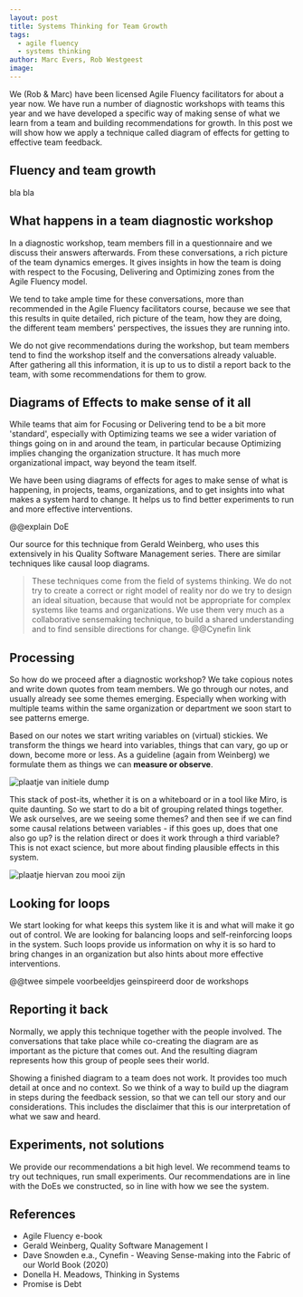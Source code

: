 ```yaml
---
layout: post
title: Systems Thinking for Team Growth
tags:
  - agile fluency
  - systems thinking
author: Marc Evers, Rob Westgeest
image:
---
```


We (Rob & Marc) have been licensed Agile Fluency facilitators for about a year
now. We have run a number of diagnostic workshops with teams this year and we
have developed a specific way of making sense of what we learn from a team and
building recommendations for growth. In this post we will show how we apply a
technique called diagram of effects for getting to effective team feedback.

## Fluency and team growth

bla bla

## What happens in a team diagnostic workshop

In a diagnostic workshop, team members fill in a questionnaire and we discuss
their answers afterwards. From these conversations, a rich picture of the team
dynamics emerges. It gives insights in how the team is doing with respect to the
Focusing, Delivering and Optimizing zones from the Agile Fluency model.

We tend to take ample time for these conversations, more than recommended in the
Agile Fluency facilitators course, because we see that this results in quite
detailed, rich picture of the team, how they are doing, the different team
members' perspectives, the issues they are running into.

We do not give recommendations during the workshop, but team members tend to find
the workshop itself and the conversations already valuable. After gathering all
this information, it is up to us to distil a report back to the team, with some
recommendations for them to grow.

## Diagrams of Effects to make sense of it all

While teams that aim for Focusing or Delivering tend to be a bit more
'standard', especially with Optimizing teams we see a wider variation of things
going on in and around the team, in particular because Optimizing implies
changing the organization structure. It has much more organizational impact, way
beyond the team itself.

We have been using diagrams of effects for ages to make sense of what is
happening, in projects, teams, organizations, and to get insights into what
makes a system hard to change. It helps us to find better experiments to run and
more effective interventions. 

@@explain DoE

Our source for this technique from Gerald Weinberg, who uses this extensively in his
Quality Software Management series. There are similar techniques like causal
loop diagrams.

> These techniques come from the field of systems thinking. We do not try to
create a correct or right model of reality nor do we try to design an ideal
situation, because that would not be appropriate for complex systems like teams
and organizations. We use them very much as a collaborative sensemaking
technique, to build a shared understanding and to find sensible directions for
change. @@Cynefin link

## Processing

So how do we proceed after a diagnostic workshop? We take copious notes and
write down quotes from team members. We go through our notes, and usually
already see some themes emerging. Especially when working with multiple teams
within the same organization or department we soon start to see patterns emerge.

Based on our notes we start writing variables on (virtual) stickies. We transform the
things we heard into variables, things that can vary, go up or down, become more
or less. As a guideline (again from Weinberg) we formulate them as things we can
**measure or observe**.

![plaatje van initiele dump]()

This stack of post-its, whether it is on a whiteboard or in a tool like
Miro, is quite daunting. So we start to do a bit of grouping related things
together. We ask ourselves, are we seeing some themes? and then see if we can find some causal
relations between variables - if this goes up, does that one also go up? is the
relation direct or does it work through a third variable? This is not exact
science, but more about finding plausible effects in this system.

![plaatje hiervan zou mooi zijn]()

## Looking for loops

We start looking for what keeps this system like it is and what will make it go
out of control. We are looking for balancing loops and self-reinforcing loops in
the system. Such loops provide us information on why it is so hard to bring
changes in an organization but also hints about more effective interventions.

@@twee simpele voorbeeldjes geinspireerd door de workshops



## Reporting it back

Normally, we apply this technique together with the people involved. The
conversations that take place while co-creating the diagram are as important as
the picture that comes out. And the resulting diagram represents how this group
of people sees their world.

Showing a finished diagram to a team does not work. It provides too much detail
at once and no context. So we think of a way to build up the diagram in steps
during the feedback session, so that we can tell our story and our
considerations. This includes the disclaimer that this is our interpretation of
what we saw and heard.

## Experiments, not solutions

We provide our recommendations a bit high level. We recommend teams to try out
techniques, run small experiments. Our recommendations are in line with the DoEs
we constructed, so in line with how we see the system.

## References

- Agile Fluency e-book
- Gerald Weinberg, Quality Software Management I
- Dave Snowden e.a., Cynefin - Weaving Sense-making into the Fabric of our World Book (2020)
- Donella H. Meadows, Thinking in Systems
- Promise is Debt
